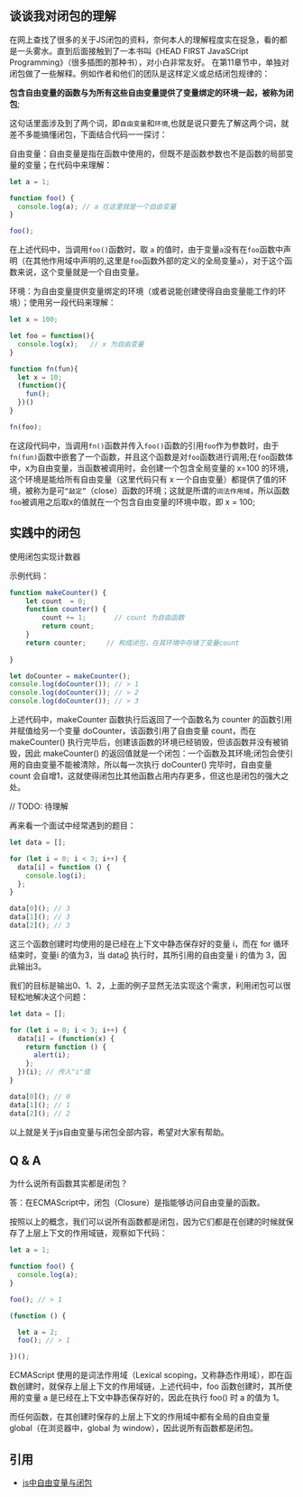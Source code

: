 ## 谈谈我对闭包的理解
在网上查找了很多的关于JS闭包的资料，奈何本人的理解程度实在捉急，看的都是一头雾水。直到后面接触到了一本书叫《HEAD FIRST JavaSCript Programming》（很多插图的那种书），对小白非常友好。
在第11章节中，单独对闭包做了一些解释。例如作者和他们的团队是这样定义或总结闭包规律的：

**包含自由变量的函数与为所有这些自由变量提供了变量绑定的环境一起，被称为闭包**;

这句话里面涉及到了两个词，即`自由变量`和`环境`,也就是说只要先了解这两个词，就差不多能搞懂闭包，下面结合代码一一探讨：

自由变量：自由变量是指在函数中使用的，但既不是函数参数也不是函数的局部变量的变量；在代码中来理解：
```js
let a = 1;

function foo() {
  console.log(a); // a 在这里就是一个自由变量
}

foo();
```
在上述代码中，当调用`foo()`函数时，取 `a` 的值时，由于变量`a`没有在`foo`函数中声明（在其他作用域中声明的,这里是`foo`函数外部的定义的全局变量`a`），对于这个函数来说，这个变量就是一个自由变量。

环境：为自由变量提供变量绑定的环境（或者说能创建使得自由变量能工作的环境）；使用另一段代码来理解：
```js
let x = 100;

let foo = function(){
  console.log(x);   // x 为自由变量
}

function fn(fun){
  let x = 10;
  (function(){
    fun();
  })()
}

fn(foo);
```
在这段代码中，当调用`fn()`函数并传入`foo()`函数的引用`foo`作为参数时，由于`fn(fun)`函数中嵌套了一个函数，并且这个函数是对`foo`函数进行调用;在`foo`函数体中，x为自由变量，当函数被调用时，会创建一个包含全局变量的 x=100 的环境，这个环境是能给所有自由变量（这里代码只有 x 一个自由变量）都提供了值的环境，被称为是可`“敲定”`（close）函数的环境；这就是所谓的`词法作用域`，所以函数`foo`被调用之后取x的值就在一个包含自由变量的环境中取，即 x = 100;

## 实践中的闭包
使用闭包实现计数器

示例代码：
```js
function makeCounter() {
    let count  = 0;
    function counter() {
        count += 1;       // count 为自由函数
        return count;
    }
    return counter;     // 构成闭包，在其环境中存储了变量count
    
}

let doCounter = makeCounter();
console.log(doCounter()); // > 1
console.log(doCounter()); // > 2
console.log(doCounter()); // > 3
```
上述代码中，makeCounter 函数执行后返回了一个函数名为 counter 的函数引用并赋值给另一个变量 doCounter，该函数引用了自由变量 count，而在 makeCounter() 执行完毕后，创建该函数的环境已经销毁，但该函数并没有被销毁，因此 makeCounter() 的返回值就是一个闭包：一个函数及其环境;闭包会使引用的自由变量不能被清除，所以每一次执行 doCounter() 完毕时，自由变量 count 会自增1，这就使得闭包比其他函数占用内存更多，但这也是闭包的强大之处。

// TODO: 待理解

再来看一个面试中经常遇到的题目：
```js
let data = [];

for (let i = 0; i < 3; i++) {
  data[i] = function () {
    console.log(i);
  };
}

data[0](); // 3
data[1](); // 3
data[2](); // 3
```
这三个函数创建时均使用的是已经在上下文中静态保存好的变量 i，而在 for 循环结束时，变量i 的值为3，当 data[0]() 执行时，其所引用的自由变量 i 的值为 3，因此输出3。

我们的目标是输出0、1、2，上面的例子显然无法实现这个需求，利用闭包可以很轻松地解决这个问题：
```js
let data = [];

for (let i = 0; i < 3; i++) {
  data[i] = (function(x) {
    return function () {
      alert(i);
    };
  })(i); // 传入"i"值
}

data[0](); // 0
data[1](); // 1
data[2](); // 2
```
以上就是关于js自由变量与闭包全部内容，希望对大家有帮助。

## Q & A
为什么说所有函数其实都是闭包？

答：在ECMAScript中，闭包（Closure）是指能够访问自由变量的函数。

按照以上的概念，我们可以说所有函数都是闭包，因为它们都是在创建的时候就保存了上层上下文的作用域链，观察如下代码：
```js
let a = 1;

function foo() {
  console.log(a);
}

foo(); // > 1

(function () {

  let a = 2;
  foo(); // > 1

})();
```
ECMAScript 使用的是词法作用域（Lexical scoping，又称静态作用域），即在函数创建时，就保存上层上下文的作用域链，上述代码中，foo 函数创建时，其所使用的变量 a 是已经在上下文中静态保存好的，因此在执行 foo() 时 a 的值为 1。

而任何函数，在其创建时保存的上层上下文的作用域中都有全局的自由变量 global（在浏览器中，global 为 window），因此说所有函数都是闭包。

## 引用
- [js中自由变量与闭包](https://www.mybj123.com/16908.html)